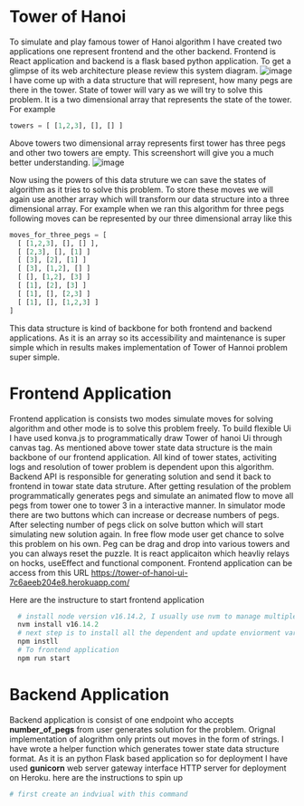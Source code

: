 # Tower of Hanoi
To simulate and play famous tower of Hanoi algorithm I have created two applications one represent frontend and the other backend. Frontend is React application and backend is a flask based python application. To get a glimpse of its web architecture please review this system diagram.
![image](https://github.com/MFQ/tower-of-hanoi/assets/1052725/cff241fe-c6cd-4917-ad5c-1290146d7cec)
I have come up with a data structure that will represent, how many pegs are there in the tower. State of tower will vary as we will try to solve this problem. It is a two dimensional array that represents the state of the tower. For example 

```python
towers = [ [1,2,3], [], [] ]
```
Above towers two dimensional array represents first tower has three pegs and other two towers are empty. This screenshort will give you a much better understanding. 
![image](https://github.com/MFQ/tower-of-hanoi/assets/1052725/c80dfdd6-97e4-48f9-88e3-b97ec96069e2)

Now using the powers of this data struture we can save the states of algorithm as it tries to solve this problem. To store these moves we will again use another array which will transform our data structure into a three dimensional array. For example when we ran this algorithm for three pegs following moves can be represented by our three dimensional array like this
```python
moves_for_three_pegs = [
  [ [1,2,3], [], [] ],
  [ [2,3], [], [1] ]
  [ [3], [2], [1] ]
  [ [3], [1,2], [] ]
  [ [], [1,2], [3] ]
  [ [1], [2], [3] ]
  [ [1], [], [2,3] ]
  [ [1], [], [1,2,3] ]
]
```
This data structure is kind of backbone for both frontend and backend applications. As it is an array so its accessibility and maintenance is super simple which in results makes implementation of Tower of Hannoi problem super simple. 

# Frontend Application
Frontend application is consists two modes simulate moves for solving algorithm and other mode is to solve this problem freely. To build flexible Ui I have used konva.js to programmatically draw Tower of hanoi Ui through canvas tag. As mentioned above tower state data structure is the main backbone of our frontend application. All kind of tower states, activiting logs and resolution of tower problem is dependent upon this algorithm. Backend API is responsible for generating solution and send it back to frontend in towar state data struture. After getting resulation of the problem programmatically generates pegs and simulate an animated flow to move all pegs from tower one to tower 3 in a interactive manner. In simulator mode there are two buttons which can increase or decrease numbers of pegs. After selecting number of pegs click on solve button which will start simulating new solution again. In free flow mode user get chance to solve this problem on his own. Peg can be drag and drop into various towers and you can always reset the puzzle. It is react applicaiton which heavliy relays on hocks, useEffect and functional component. Frontend application can be access from this URL https://tower-of-hanoi-ui-7c6aeeb204e8.herokuapp.com/

Here are the instructure to start frontend application 
```python
  # install node version v16.14.2, I usually use nvm to manage multiple node version on my system.
  nvm install v16.14.2
  # next step is to install all the dependent and update enviorment variable with valid backend url
  npm instll
  # To frontend application
  npm run start
```


# Backend Application
Backend application is consist of one endpoint who accepts **number_of_pegs** from user generates solution for the problem. Orignal implementation of alogrithm only prints out moves in the form of strings. I have wrote a helper function which generates tower state data structure format. As it is an python Flask based application so for deployment I have used **gunicorn** web server gateway interface HTTP server for deployment on Heroku. 
here are the instructions to spin up
```python
# first create an indviual with this command               
```


